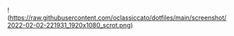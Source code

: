 !(https://raw.githubusercontent.com/oclassiccato/dotfiles/main/screenshot/2022-02-02-221931_1920x1080_scrot.png)
